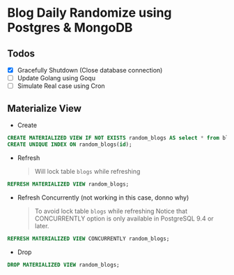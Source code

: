# Blog Daily Randomize using Postgres & MongoDB

## Todos

- [x] Gracefully Shutdown (Close database connection)
- [ ] Update Golang using Goqu
- [ ] Simulate Real case using Cron

## Materialize View

- Create

```sql
CREATE MATERIALIZED VIEW IF NOT EXISTS random_blogs AS select * from blogs ORDER BY RANDOM();
CREATE UNIQUE INDEX ON random_blogs(id);
```

- Refresh
  > Will lock table `blogs` while refreshing

```sql
REFRESH MATERIALIZED VIEW random_blogs;
```

- Refresh Concurrently (not working in this case, donno why)
  > To avoid lock table `blogs` while refreshing
  > Notice that CONCURRENTLY option is only available in PostgreSQL 9.4 or later.

```sql
REFRESH MATERIALIZED VIEW CONCURRENTLY random_blogs;
```

- Drop

```sql
DROP MATERIALIZED VIEW random_blogs;
```
